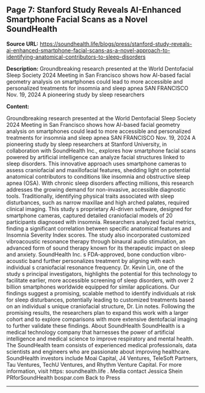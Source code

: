 ## Page 7: Stanford Study Reveals AI-Enhanced Smartphone Facial Scans as a Novel SoundHealth

**Source URL:** https://soundhealth.life/blogs/press/stanford-study-reveals-ai-enhanced-smartphone-facial-scans-as-a-novel-approach-to-identifying-anatomical-contributors-to-sleep-disorders

**Description:** Groundbreaking research presented at the World Dentofacial Sleep Society 2024 Meeting in San Francisco shows how AI-based facial geometry analysis on smartphones could lead to more accessible and personalized treatments for insomnia and sleep apnea SAN FRANCISCO Nov. 19, 2024 A pioneering study by sleep researchers

**Content:**

Groundbreaking research presented at the World Dentofacial Sleep Society 2024 Meeting in San Francisco shows how AI-based facial geometry analysis on smartphones could lead to more accessible and personalized treatments for insomnia and sleep apnea SAN FRANCISCO Nov. 19, 2024 A pioneering study by sleep researchers at Stanford University, in collaboration with SoundHealth Inc., explores how smartphone facial scans powered by artificial intelligence can analyze facial structures linked to sleep disorders. This innovative approach uses smartphone cameras to assess craniofacial and maxillofacial features, shedding light on potential anatomical contributors to conditions like insomnia and obstructive sleep apnea (OSA). With chronic sleep disorders affecting millions, this research addresses the growing demand for non-invasive, accessible diagnostic tools. Traditionally, identifying physical traits associated with sleep disturbances, such as narrow maxillae and high arched palates, required clinical imaging. This study s proprietary AI-driven software, designed for smartphone cameras, captured detailed craniofacial models of 20 participants diagnosed with insomnia. Researchers analyzed facial metrics, finding a significant correlation between specific anatomical features and Insomnia Severity Index scores. The study also incorporated customized vibroacoustic resonance therapy through binaural audio stimulation, an advanced form of sound therapy known for its therapeutic impact on sleep and anxiety. SoundHealth Inc. s FDA-approved, bone conduction vibro-acoustic band further personalizes treatment by aligning with each individual s craniofacial resonance frequency. Dr. Kevin Lin, one of the study s principal investigators, highlights the potential for this technology to facilitate earlier, more accessible screening of sleep disorders, with over 2 billion smartphones worldwide equipped for similar applications. Our findings suggest a promising, scalable method to identify individuals at risk for sleep disturbances, potentially leading to customized treatments based on an individual s unique craniofacial structure, Dr. Lin notes. Following the promising results, the researchers plan to expand this work with a larger cohort and to explore comparisons with more extensive dentofacial imaging to further validate these findings. About SoundHealth SoundHealth is a medical technology company that harnesses the power of artificial intelligence and medical science to improve respiratory and mental health. The SoundHealth team consists of experienced medical professionals, data scientists and engineers who are passionate about improving healthcare. SoundHealth investors include Moai Capital, J4 Ventures, TeleSoft Partners, Tau Ventures, TechU Ventures, and Rhythm Venture Capital. For more information, visit https: soundhealth.life . Media contact Jessica Shein PRforSoundHealth bospar.com Back to Press

---
